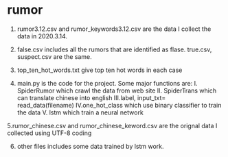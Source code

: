 # rumor
1. rumor3.12.csv and rumor_keywords3.12.csv are the data I collect the data in 2020.3.14.

2. false.csv includes all the rumors that are identified as flase. true.csv, suspect.csv are the same.

3. top_ten_hot_words.txt give top ten hot words in each case

4. main.py is the code for the project. Some major functions are:
  I. SpiderRumor  which crawl the data from web site
  II. SpiderTrans  which can translate chinese into english
  III.label, input_txt= read_data(filename)
  IV.one_hot_class which use binary classifier to train the data
  V. lstm which train a neural network

5.rumor_chinese.csv and rumor_chinese_keword.csv are the orignal data I collected using UTF-8 coding

6. other files includes some data trained by lstm work.
